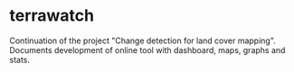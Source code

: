 # terrawatch
Continuation of the project "Change detection for land cover mapping". Documents development of online tool with dashboard, maps, graphs and stats.
